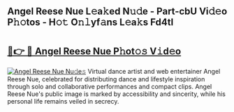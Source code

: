 ## Angel Reese Nue L𝚎a𝚔ed N𝚞𝚍e - Part-cbU Vi𝚍𝚎o P𝚑𝚘tos - H𝚘𝚝 O𝚗𝚕yf𝚊ns L𝚎a𝚔s Fd4tl

# <h2><a href="http://kfe75q.oniu.top/?m=Angel+Reese+Nue">🔗👉 🔴 Angel Reese Nue P𝚑ot𝚘𝚜 V𝚒d𝚎o</a></h2>

[![Angel Reese Nue Nu𝚍e𝚜](https://i.imgur.com/0qMVB7G.gif)](http://kfe75q.oniu.top/?m=Angel+Reese+Nue)
Virtual dance artist and web entertainer Angel Reese Nue, celebrated for distributing dance and lifestyle inspiration through solo and collaborative performances and compact clips. Angel Reese Nue's public image is marked by accessibility and sincerity, while his personal life remains veiled in secrecy.  
